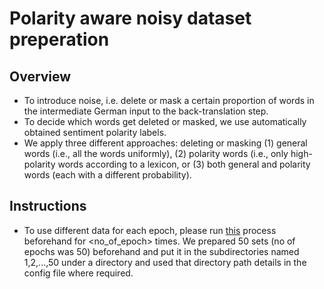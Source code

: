 # Polarity aware noisy dataset preperation

## Overview
- To introduce noise, i.e. delete or mask a certain proportion of words in the intermediate German input to the back-translation step.
- To decide which words get deleted or masked, we use automatically obtained sentiment polarity labels.
- We apply three different approaches: deleting or masking (1) general words (i.e., all the words uniformly), (2) polarity words (i.e., only high-polarity words according to a lexicon, or (3) both general and polarity words (each with a different probability).

## Instructions
- To use different data for each epoch, please run [this]() process beforehand for <no_of_epoch> times. We prepared 50 sets (no of epochs was 50) beforehand and put it in the subdirectories named 1,2,...,50 under a directory and used that directory path details in the config file where required.
    
